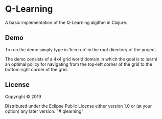 # Q-Learning

A basic implementation of the Q-Learning algithm in  Clojure.

## Demo

To run the demo simply type in 'lein run' in the root directory of the project.

The demo consists of a 4x4 grid world domain in which the goal is to learni an optimal policy for navigating from the top-left corner of the grid to the bottom right corner of the grid.

## License

Copyright © 2019

Distributed under the Eclipse Public License either version 1.0 or (at
your option) any later version.
"# qlearning" 
